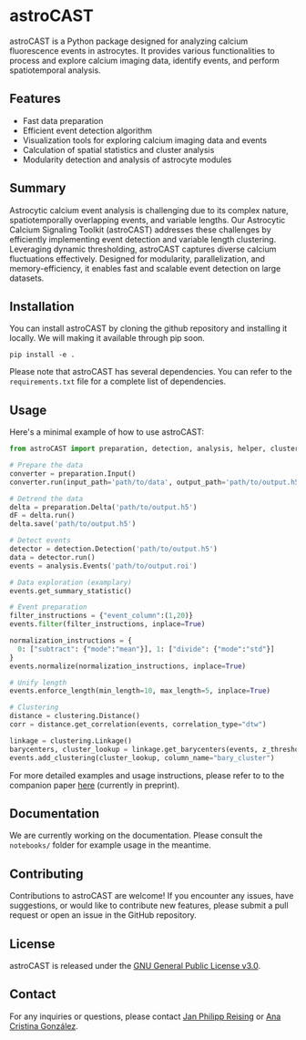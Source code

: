 # astroCAST

astroCAST is a Python package designed for analyzing calcium fluorescence events in astrocytes. It provides various functionalities to process and explore calcium imaging data, identify events, and perform spatiotemporal analysis.

## Features

- Fast data preparation
- Efficient event detection algorithm
- Visualization tools for exploring calcium imaging data and events
- Calculation of spatial statistics and cluster analysis
- Modularity detection and analysis of astrocyte modules

## Summary
Astrocytic calcium event analysis is challenging due to its complex nature, spatiotemporally overlapping events, and variable lengths. Our Astrocytic Calcium Signaling Toolkit (astroCAST) addresses these challenges by efficiently implementing event detection and variable length clustering. Leveraging dynamic thresholding, astroCAST captures diverse calcium fluctuations effectively. Designed for modularity, parallelization, and memory-efficiency, it enables fast and scalable event detection on large datasets.

## Installation
[//]: # (You can install astroCAST using pip: ```shell pip install astroCAST ```)

You can install astroCAST by cloning the github repository and installing it locally. We will making it available through pip soon.
```shell
pip install -e .
```

Please note that astroCAST has several dependencies. You can refer to the `requirements.txt` file for a complete list of dependencies.

## Usage

Here's a minimal example of how to use astroCAST:

```python
from astroCAST import preparation, detection, analysis, helper, clustering

# Prepare the data
converter = preparation.Input()
converter.run(input_path='path/to/data', output_path='path/to/output.h5')

# Detrend the data
delta = preparation.Delta('path/to/output.h5')
dF = delta.run()
delta.save('path/to/output.h5')

# Detect events
detector = detection.Detection('path/to/output.h5')
data = detector.run()
events = analysis.Events('path/to/output.roi')

# Data exploration (examplary)
events.get_summary_statistic()

# Event preparation
filter_instructions = {"event_column":(1,20)}
events.filter(filter_instructions, inplace=True)

normalization_instructions = {
  0: ["subtract": {"mode":"mean"}], 1: ["divide": {"mode":"std"}]
}
events.normalize(normalization_instructions, inplace=True)

# Unify length
events.enforce_length(min_length=10, max_length=5, inplace=True)

# Clustering
distance = clustering.Distance()
corr = distance.get_correlation(events, correlation_type="dtw")

linkage = clustering.Linkage()
barycenters, cluster_lookup = linkage.get_barycenters(events, z_threshold=2, distance_matrix=corr)
events.add_clustering(cluster_lookup, column_name="bary_cluster")
```

For more detailed examples and usage instructions, please refer to to the companion paper [here](https://papers.ssrn.com/sol3/papers.cfm?abstract_id=4491483) (currently in preprint).

## Documentation

[//]: # (The documentation for astroCAST can be found here.)
We are currently working on the documentation. Please consult the `notebooks/` folder for example usage in the meantime.

## Contributing

Contributions to astroCAST are welcome! If you encounter any issues, have suggestions, or would like to contribute new features, please submit a pull request or open an issue in the GitHub repository.

## License

astroCAST is released under the [GNU General Public License v3.0](https://www.gnu.org/licenses/gpl-3.0.en.html).

## Contact

For any inquiries or questions, please contact [Jan Philipp Reising](mailto:jan.reising@ki.se) or [Ana Cristina González](mailto:ana.cristina.gonzalez.sanchez@ki.se).
